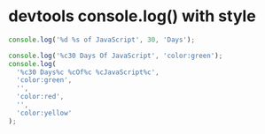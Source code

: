 # devtools console.log() with style

```javascript
console.log('%d %s of JavaScript', 30, 'Days');

console.log('%c30 Days Of JavaScript', 'color:green');
console.log(
  '%c30 Days%c %cOf%c %cJavaScript%c',
  'color:green',
  '',
  'color:red',
  '',
  'color:yellow'
);
```
